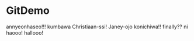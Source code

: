 # GitDemo


annyeonhaseo!!!
kumbawa
Christiaan-ssi!
Janey-ojo
konichiwa!!
finally??
ni haooo!
hallooo!
